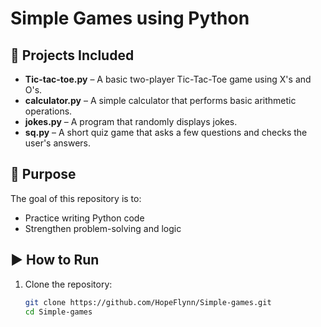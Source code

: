 # Simple Games using Python 


## 🧠 Projects Included

- **Tic-tac-toe.py** – A basic two-player Tic-Tac-Toe game using X's and O's.
- **calculator.py** – A simple calculator that performs basic arithmetic operations.
- **jokes.py** – A program that randomly displays jokes.
- **sq.py** – A short quiz game that asks a few questions and checks the user's answers.

## 🎯 Purpose

The goal of this repository is to:

- Practice writing Python code
- Strengthen problem-solving and logic


## ▶️ How to Run

1. Clone the repository:
   ```bash
   git clone https://github.com/HopeFlynn/Simple-games.git
   cd Simple-games
